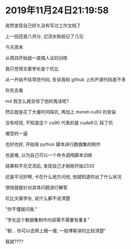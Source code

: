 # 2019年11月24日21:19:58

突然发现自己好久没有写过工作文档了

上一回还是八月分, 记流水账般记了几句

今天周末

从周四开始就一直搞人证的训练

我只觉得文豪学长是个坑比

从一开始不给项目代码, 告诉我和 github 上的开源代码差不多

你先去看

md 我怎么就会信了他的鬼话呢?

然后就是花了大量时间踩坑, 再加上 mxnet-cu90 的安装

没有经验, 不知道这个 cu90 代表的是 cuda9.0, 踩了坑

难受的一逼



也好也好, 开始用 python 脚本进行数据集的制作

也是难, 以为自己可以一个命令调用脚本训练

结果和平兄交流后, 发现自己才刚刚开始2333

还是平兄好啊, 卡在什么地方问他, 他就知道你出了什么状况

很快就能针对具体问题进行解答

坑比文豪学长, 说什么都不说清楚

"你不懂就问我."

"学长这个数据集制作内容需不需要有重复"

"额... 你可以去网上搜一搜, 一般博客讲的比较清楚"

我就????

